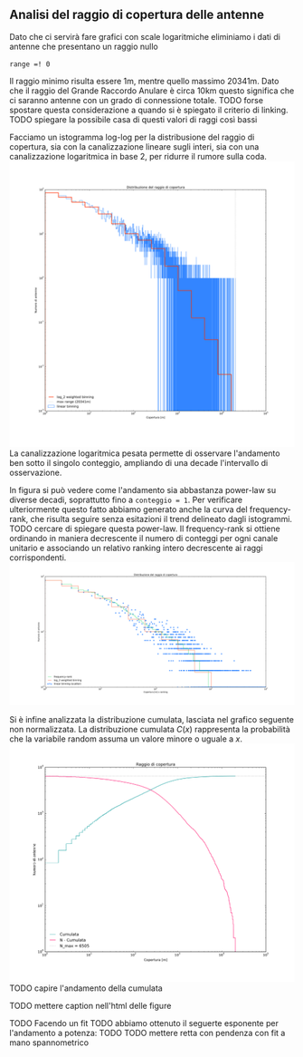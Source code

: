 
## Analisi del raggio di copertura delle antenne

Dato che ci servirà fare grafici con scale logaritmiche eliminiamo i dati di antenne che presentano un raggio nullo
```
range =! 0
```

Il raggio minimo risulta essere 1m, mentre quello massimo 20341m. Dato che il raggio del Grande Raccordo Anulare è circa 10km questo significa che ci saranno antenne con un grado di connessione totale.
TODO forse spostare questa considerazione a quando si è spiegato il criterio di linking.
TODO spiegare la possibile casa di questi valori di raggi così bassi

Facciamo un istogramma log-log per la distribusione del raggio di copertura, sia con la canalizzazione lineare sugli interi, sia con una canalizzazione logaritmica in base 2, per ridurre il rumore sulla coda.
<img src="../../img/range/infinite_log_binning.svg"/>
La canalizzazione logaritmica pesata permette di osservare l'andamento ben sotto il singolo conteggio, ampliando di una decade l'intervallo di osservazione.

In figura si può vedere come l'andamento sia abbastanza power-law su diverse decadi, soprattutto fino a `conteggio = 1`. Per verificare ulteriormente questo fatto abbiamo generato anche la curva del frequency-rank, che risulta seguire senza esitazioni il trend delineato dagli istogrammi.
TODO  cercare di spiegare questa power-law.
Il frequency-rank si ottiene ordinando in maniera decrescente il numero di conteggi per ogni canale unitario e associando un relativo ranking intero decrescente ai raggi corrispondenti.
<img src="../../img/range/range_distribution.svg"/>

Si è infine analizzata la distribuzione cumulata, lasciata nel grafico seguente non normalizzata.
La distribuzione cumulata $C(x)$ rappresenta la probabilità che la variabile random assuma un valore minore o uguale a $x$.
<img src="../../img/range/range_cumulated_distribution.svg"/>
TODO capire l'andamento della cumulata

TODO mettere caption nell'html delle figure

TODO Facendo un fit TODO abbiamo ottenuto il seguerte esponente per l'andamento a potenza: TODO
TODO mettere retta con pendenza con fit a mano spannometrico

